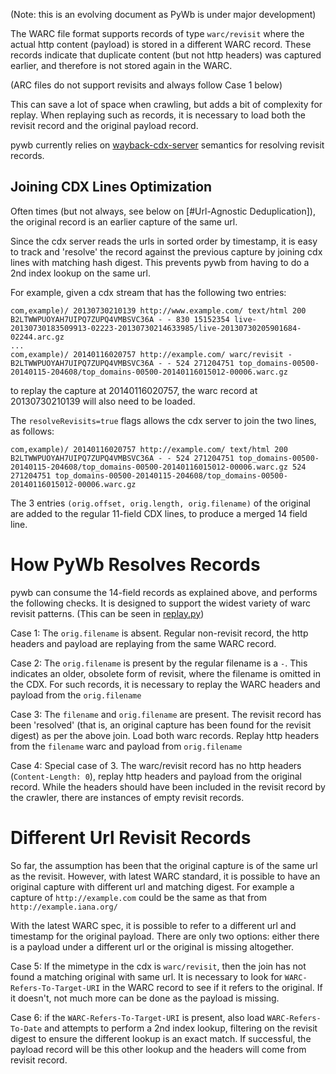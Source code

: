 (Note: this is an evolving document as PyWb is under major development)


The WARC file format supports records of type `warc/revisit` where the actual http content (payload) is stored in a different WARC record. These records indicate that duplicate content (but not http headers) was captured earlier, and therefore is not stored again in the WARC.

(ARC files do not support revisits and always follow Case 1 below)

This can save a lot of space when crawling, but adds a bit of complexity for replay.
When replaying such as records, it is necessary to load both the revisit record and the original payload record.

pywb currently relies on [wayback-cdx-server][1] semantics for resolving revisit records.

Joining CDX Lines Optimization
------------------------------

Often times (but not always, see below on [#Url-Agnostic Deduplication]), the original record is an earlier capture of the same url.

Since the cdx server reads the urls in sorted order by timestamp, it is easy to track and 'resolve' the record against the previous capture by joining cdx lines with matching hash digest.
This prevents pywb from having to do a 2nd index lookup on the same url.

For example, given a cdx stream that has the following two entries:

```
com,example)/ 20130730210139 http://www.example.com/ text/html 200 B2LTWWPUOYAH7UIPQ7ZUPQ4VMBSVC36A - - 830 15152354 live-20130730183509913-02223-20130730214633985/live-20130730205901684-02244.arc.gz
...
com,example)/ 20140116020757 http://example.com/ warc/revisit - B2LTWWPUOYAH7UIPQ7ZUPQ4VMBSVC36A - - 524 271204751 top_domains-00500-20140115-204608/top_domains-00500-20140116015012-00006.warc.gz
```

to replay the capture at 20140116020757, the warc record at 20130730210139 will also need to be loaded.

The `resolveRevisits=true` flags allows the cdx server to join the two lines, as follows:

```
com,example)/ 20140116020757 http://example.com/ text/html 200 B2LTWWPUOYAH7UIPQ7ZUPQ4VMBSVC36A - - 524 271204751 top_domains-00500-20140115-204608/top_domains-00500-20140116015012-00006.warc.gz 524 271204751 top_domains-00500-20140115-204608/top_domains-00500-20140116015012-00006.warc.gz
```

The 3 entries `(orig.offset, orig.length, orig.filename)` of the original are added to the regular 11-field CDX lines, to produce a merged 14 field line.

How PyWb Resolves Records
=========================

pywb can consume the 14-field records as explained above, and performs the following checks.
It is designed to support the widest variety of warc revisit patterns.
(This can be seen in [replay.py][2])


Case 1: The `orig.filename` is absent. Regular non-revisit record, the http headers and payload are replaying from the same WARC record.

Case 2: The `orig.filename` is present by the regular filename is a `-`. This indicates an older, obsolete form of revisit, where the filename is omitted in the CDX. For such records, it is necessary to replay
the WARC headers and payload from the `orig.filename`

Case 3: The `filename` and `orig.filename` are present. The revisit record has been 'resolved' (that is, an original capture has been found for the revisit digest) as per the above join. Load both warc records.
Replay http headers from the `filename` warc and payload from `orig.filename`

Case 4: Special case of 3. The warc/revisit record has no http headers (`Content-Length: 0`), replay http headers and payload from the original record. While the headers should have been included in the revisit record by the crawler, there are instances of empty revisit records.

Different Url Revisit Records
============================

So far, the assumption has been that the original capture is of the same url as the revisit.
However, with latest WARC standard, it is possible to have an original capture with different url and matching digest. For example a capture of `http://example.com` could be the same as that from `http://example.iana.org/`

With the latest WARC spec, it is possible to refer to a different url and timestamp for the original payload.
There are only two options: either there is a payload under a different url or the original is missing altogether.

Case 5: If the mimetype in the cdx is `warc/revisit`, then the join has not found a matching original with same url. It is necessary to look for `WARC-Refers-To-Target-URI` in the WARC record to see if it refers to the original. If it doesn't, not much more can be done as the payload is missing.

Case 6: if the `WARC-Refers-To-Target-URI` is present, also load `WARC-Refers-To-Date` and attempts to perform a 2nd index lookup, filtering on the revisit digest to ensure the different lookup is an exact match. If successful, the payload record will be this other lookup and the headers will come from revisit record.


[1]: https://github.com/internetarchive/wayback/tree/master/wayback-cdx-server
[2]: https://github.com/ikreymer/pywb/blob/master/pywb/replay.py